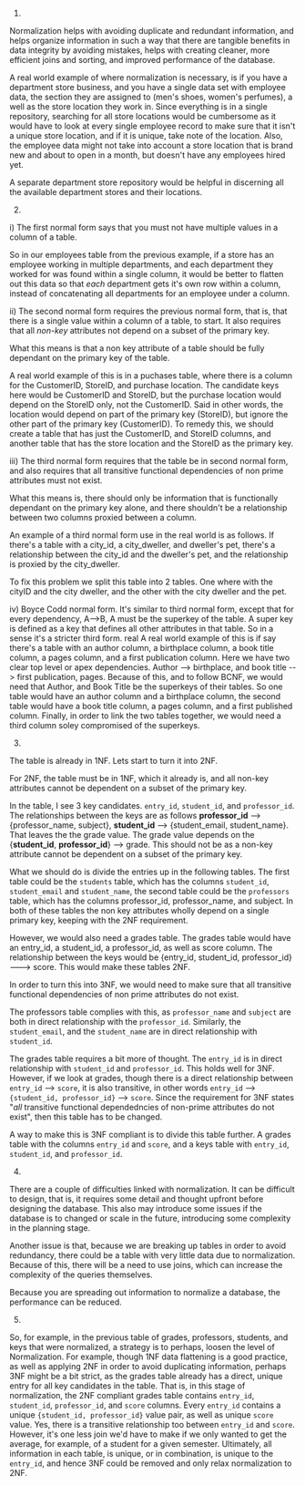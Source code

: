 1) 

Normalization helps with avoiding duplicate and redundant information, and helps organize information in such a way that there are tangible benefits in data integrity by avoiding mistakes, helps with creating cleaner, more efficient joins and sorting, and improved performance of the database.

A real world example of where normalization is necessary, is if you have a department store business, and you have a single data set with employee data, the section they are assigned to (men's shoes, women's perfumes), a well as the store location they work in. Since everything is in a single repository, searching for all store locations would be cumbersome as it would have to look at every single employee record to make sure that it isn't a unique store location, and if it is unique, take note of the location. Also, the employee data might not take into account a store location that is brand new and about to open in a month, but doesn't have any employees hired yet.

A separate department store repository would be helpful in discerning all the available department stores and their locations.

2)

i) The first normal form says that you must not have multiple values in a column of a table.

So in our employees table from the previous example, if a store has an employee working in multiple departments, and each department they worked for was found within a single column, it would be better to flatten out this data so that _each_ department gets it's own row within a column, instead of concatenating all departments for an employee under a column.

ii) The second normal form requires the previous normal form, that is, that there is a single value within a column of a table, to start. It also requires that all _non-key_ attributes not depend on a subset of the primary key.

What this means is that a non key attribute of a table should be fully dependant on the primary key of the table.

A real world example of this is in a puchases table, where there is a column for the CustomerID, StoreID, and purchase location. The candidate keys here would be CustomerID and StoreID, but the purchase location would depend on the StoreID only, not the CustomerID. Said in other words, the location would depend on part of the primary key (StoreID), but ignore the other part of the primary key (CustomerID). To remedy this, we should create a table that has just the CustomerID, and StoreID columns, and another table that has the store location and the StoreID as the primary key.

iii) The third normal form requires that the table be in second normal form, and also requires that all transitive functional dependencies of non prime attributes must not exist.

What this means is, there should only be information that is functionally dependant on the primary key alone, and there shouldn't be a relationship between two columns proxied between a column. 

An example of a third normal form use in the real world is as follows. If there's a table with a city_id, a city_dweller, and dweller's pet, there's a relationship between the city_id and the dweller's pet, and the relationship is proxied by the city_dweller.

To fix this problem we split this table into 2 tables. One where with the cityID and the city dweller, and the other with the city dweller and the pet.

iv) Boyce Codd normal form. It's similar to third normal form, except that for every dependency, A-->B, A must be the superkey of the table. A super key is defined as a key that defines all other attributes in that table. So in a sense it's a stricter third form.
real
A real world example of this is if say there's a table with an author column, a birthplace column, a book title column, a pages column, and a first publication column. Here we have two clear top level or apex dependencies. Author --> birthplace, and book title --> first publication, pages. Because of this, and to follow BCNF, we would need that Author, and Book Title be the superkeys of their tables. So one table would have an author column and a birthplace column, the second table would have a book title column, a pages column, and a first published column. Finally, in order to link the two tables together, we would need a third column soley compromised of the superkeys.

3)

The table is already in 1NF. Lets start to turn it into 2NF.

For 2NF, the table must be in 1NF, which it already is, and all non-key attributes cannot be dependent on a subset of the primary key.

In the table, I see 3 key candidates. `entry_id`, `student_id`, and `professor_id`. The relationships between the keys are as follows **professor_id** --> {professor_name, subject}, **student_id** --> {student_email, student_name}. That leaves the the grade value. The grade value depends on the {**student_id**, **professor_id**} --> grade. This should not be as a non-key attribute cannot be dependent on a subset of the primary key.

What we should do is divide the entries up in the following tables. The first table could be the `students` table, which has the columns `student_id`, `student_email` and `student_name`, the second table could be the `professors` table, which has the columns professor_id, professor_name, and subject. In both of these tables the non key attributes wholly depend on a single primary key, keeping with the 2NF requirement.

However, we would also need a grades table. The grades table would have an entry_id, a student_id, a professor_id, as well as score column. The relationship between the keys would be {entry_id, student_id, professor_id} ---> score. This would make these tables 2NF.

In order to turn this into 3NF, we would need to make sure that all transitive functional dependencies of non prime attributes do not exist.

The professors table complies with this, as `professor_name` and `subject` are both in direct relationship with the `professor_id`. Similarly, the `student_email`, and the `student_name` are in direct relationship with `student_id`.

The grades table requires a bit more of thought. The `entry_id` is in direct relationship with `student_id` and `professor_id`. This holds well for 3NF. However, if we look at grades, though there is a direct relationship between `entry_id` --> `score`, it is also transitive, in other words `entry_id` --> `{student_id, professor_id}` --> `score`. Since the requirement for 3NF states "_all_ transitive functional dependedncies of non-prime attributes do not exist", then this table has to be changed.

A way to make this is 3NF compliant is to divide this table further. A grades table with the columns `entry_id` and `score`, and a keys table with `entry_id`, `student_id`, and `professor_id`.

4) 

There are a couple of difficulties linked with normalization. It can be difficult to design, that is, it requires some detail and thought upfront before designing the database. This also may introduce some issues if the database is to changed or scale in the future, introducing some complexity in the planning stage.

Another issue is that, because we are breaking up tables in order to avoid redundancy, there could be a table with very little data due to normalization. Because of this, there will be a need to use joins, which can increase the complexity of the queries themselves.

Because you are spreading out information to normalize a database, the performance can be reduced.

5)

So, for example, in the previous table of grades, professors, students, and keys that were normalized, a strategy is to perhaps, loosen the level of Normalization. For example, though 1NF data flattening is a good practice, as well as applying 2NF in order to avoid duplicating information, perhaps 3NF might be a bit strict, as the grades table already has a direct, unique entry for all key candidates in the table. That is, in this stage of normalization, the 2NF compliant grades table contains `entry_id`, `student_id`, `professor_id`, and `score` columns. Every `entry_id` contains a unique `{student_id, professor_id}` value pair, as well as unique `score` value. Yes, there is a transitive relationship too between `entry_id` and `score`. However, it's one less join we'd have to make if we only wanted to get the average, for example, of a student for a given semester. Ultimately, all information in each table, is unique, or in combination, is unique to the `entry_id`, and hence 3NF could be removed and only relax normalization to 2NF.
